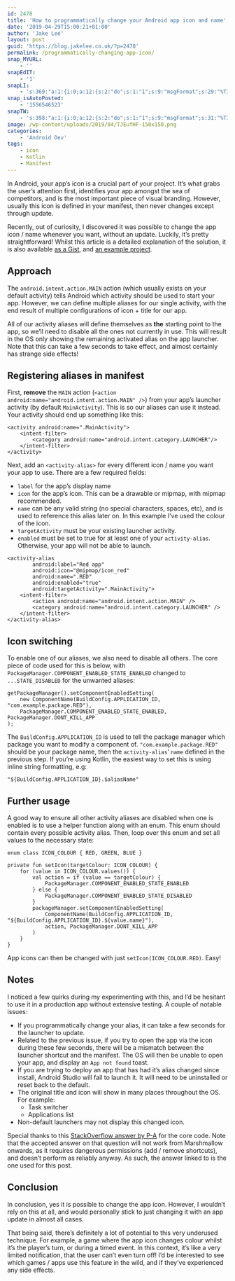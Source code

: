 ```yaml
---
id: 2478
title: 'How to programmatically change your Android app icon and name'
date: '2019-04-29T15:00:21+01:00'
author: 'Jake Lee'
layout: post
guid: 'https://blog.jakelee.co.uk/?p=2478'
permalink: /programmatically-changing-app-icon/
snap_MYURL:
    - ''
snapEdIT:
    - '1'
snapLI:
    - 's:369:"a:1:{i:0;a:12:{s:2:"do";s:1:"1";s:9:"msgFormat";s:29:"%TITLE% %HCATS% %HTAGS% %URL%";s:8:"postType";s:1:"A";s:9:"isAutoImg";s:1:"A";s:8:"imgToUse";s:0:"";s:9:"isAutoURL";s:1:"A";s:8:"urlToUse";s:0:"";s:4:"doLI";i:0;s:8:"isPosted";s:1:"1";s:4:"pgID";s:0:"";s:7:"postURL";s:50:"www.linkedin.com/updates?topic=6528629307923927041";s:5:"pDate";s:19:"2019-04-29 14:02:03";}}";'
snap_isAutoPosted:
    - '1556546523'
snapTW:
    - 's:398:"a:1:{i:0;a:12:{s:2:"do";s:1:"1";s:9:"msgFormat";s:31:"%TITLE% (%HCATS% %HTAGS%) %URL%";s:8:"attchImg";s:1:"0";s:9:"isAutoImg";s:1:"A";s:8:"imgToUse";s:0:"";s:9:"isAutoURL";s:1:"A";s:8:"urlToUse";s:0:"";s:4:"doTW";i:0;s:8:"isPosted";s:1:"1";s:4:"pgID";s:19:"1122863620910669826";s:7:"postURL";s:57:"https://twitter.com/JakeLeeLtd/status/1122863620910669826";s:5:"pDate";s:19:"2019-04-29 14:02:03";}}";'
image: /wp-content/uploads/2019/04/TJEufHF-150x150.png
categories:
    - 'Android Dev'
tags:
    - icon
    - Kotlin
    - Manifest
---
```


In Android, your app’s icon is a crucial part of your project. It’s what grabs the user’s attention first, identifies your app amongst the sea of competitors, and is the most important piece of visual branding. However, usually this icon is defined in your manifest, then never changes except through update.

Recently, out of curiosity, I discovered it was possible to change the app icon / name whenever you want, without an update. Luckily, it’s pretty straightforward! Whilst this article is a detailed explanation of the solution, it is also available [as a Gist](https://gist.github.com/JakeSteam/5efffeee23097d8141a69e3c74649a2f), and [an example project](https://github.com/JakeSteam/DynamicIconChanging).

## Approach

The `android.intent.action.MAIN` action (which usually exists on your default activity) tells Android which activity should be used to start your app. However, we can define multiple aliases for our single activity, with the end result of multiple configurations of icon + title for our app.

All of our activity aliases will define themselves as **the** starting point to the app, so we’ll need to disable all the ones not currently in use. This will result in the OS only showing the remaining activated alias on the app launcher. Note that this can take a few seconds to take effect, and almost certainly has strange side effects!

## Registering aliases in manifest

First, **remove** the `MAIN` action (`<action android:name="android.intent.action.MAIN" />`) from your app’s launcher activity (by default `MainActivity`). This is so our aliases can use it instead. Your activity should end up something like this:

```
<activity android:name=".MainActivity">
    <intent-filter>
        <category android:name="android.intent.category.LAUNCHER"/>
    </intent-filter>
</activity>
```

Next, add an `<activity-alias>` for every different icon / name you want your app to use. There are a few required fields:

- `label` for the app’s display name
- `icon` for the app’s icon. This can be a drawable or mipmap, with mipmap recommended.
- `name` can be any valid string (no special characters, spaces, etc), and is used to reference this alias later on. In this example I’ve used the colour of the icon.
- `targetActivity` must be your existing launcher activity.
- `enabled` must be set to true for at least one of your `activity-alias`. Otherwise, your app will not be able to launch.

```
<activity-alias
        android:label="Red app"
        android:icon="@mipmap/icon_red"
        android:name=".RED"
        android:enabled="true"
        android:targetActivity=".MainActivity">
    <intent-filter>
        <action android:name="android.intent.action.MAIN" />
        <category android:name="android.intent.category.LAUNCHER" />
    </intent-filter>
</activity-alias>
```

## Icon switching

To enable one of our aliases, we also need to disable all others. The core piece of code used for this is below, with `PackageManager.COMPONENT_ENABLED_STATE_ENABLED` changed to `...STATE_DISABLED` for the unwanted aliases:

```
getPackageManager().setComponentEnabledSetting(
    new ComponentName(BuildConfig.APPLICATION_ID, "com.example.package.RED"), 
    PackageManager.COMPONENT_ENABLED_STATE_ENABLED, PackageManager.DONT_KILL_APP
);
```

The `BuildConfig.APPLICATION_ID` is used to tell the package manager which package you want to modify a component of. `"com.example.package.RED"` should be your package name, then the `activity-alias`‘ `name` defined in the previous step. If you’re using Kotlin, the easiest way to set this is using inline string formatting, e.g:

```
"${BuildConfig.APPLICATION_ID}.$aliasName"
```

## Further usage

A good way to ensure all other activity aliases are disabled when one is enabled is to use a helper function along with an enum. This enum should contain every possible activity alias. Then, loop over this enum and set all values to the necessary state:

```
enum class ICON_COLOUR { RED, GREEN, BLUE }

private fun setIcon(targetColour: ICON_COLOUR) {
    for (value in ICON_COLOUR.values()) {
        val action = if (value == targetColour) {
            PackageManager.COMPONENT_ENABLED_STATE_ENABLED
        } else {
            PackageManager.COMPONENT_ENABLED_STATE_DISABLED
        }
        packageManager.setComponentEnabledSetting(
            ComponentName(BuildConfig.APPLICATION_ID, "${BuildConfig.APPLICATION_ID}.${value.name}"),
            action, PackageManager.DONT_KILL_APP
        )
    }
}
```

App icons can then be changed with just `setIcon(ICON_COLOUR.RED)`. Easy!

## Notes

I noticed a few quirks during my experimenting with this, and I’d be hesitant to use it in a production app without extensive testing. A couple of notable issues:

- If you programmatically change your alias, it can take a few seconds for the launcher to update.
- Related to the previous issue, if you try to open the app via the icon during these few seconds, there will be a mismatch between the launcher shortcut and the manifest. The OS will then be unable to open your app, and display an `App not found` toast.
- If you are trying to deploy an app that has had it’s alias changed since install, Android Studio will fail to launch it. It will need to be uninstalled or reset back to the default.
- The original title and icon will show in many places throughout the OS. For example: 
    - Task switcher
    - Applications list
- Non-default launchers may not display this changed icon.

Special thanks to this [StackOverflow answer by P-A](https://stackoverflow.com/a/15249542/608312) for the core code. Note that the accepted answer on that question will not work from Marshmallow onwards, as it requires dangerous permissions (add / remove shortcuts), and doesn’t perform as reliably anyway. As such, the answer linked to is the one used for this post.

## Conclusion

In conclusion, yes it is possible to change the app icon. However, I wouldn’t rely on this at all, and would personally stick to just changing it with an app update in almost all cases.

That being said, there’s definitely a lot of potential to this very underused technique. For example, a game where the app icon changes colour whilst it’s the player’s turn, or during a timed event. In this context, it’s like a very limited notification, that the user can’t even turn off! I’d be interested to see which games / apps use this feature in the wild, and if they’ve experienced any side effects.